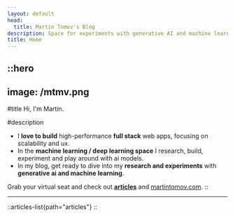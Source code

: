 ```yaml
---
layout: default
head:
  title: Martin Tomov's Blog
description: Space for experiments with generative AI and machine learning.
title: Home
---
```


::hero
---
image: /mtmv.png
---
#title
Hi, I'm Martin.

#description
- I <b>love to build</b> high-performance <b>full stack</b> web apps, focusing on scalability and ux.
- In the <b>machine learning / deep learning space</b> I research, build, experiment and play around with ai models.
- In my blog, get ready to dive into my <b>research and experiments</b> with <b>generative ai and machine learning</b>. 

Grab your virtual seat and check out <b>[articles](https://martintmv-git.github.io/articles)</b> and
[martintomov.com](https://martintomov.com).
::

---

::articles-list{path="articles"}
::
